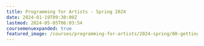 ```yaml
---
title: Programming for Artists - Spring 2024
date: 2024-01-19T09:30:00Z
lastmod: 2024-05-05T06:03:54
coursemenuexpanded: true
featured_image: /courses/programming-for-artists/2024-spring/00-getting-started/2024-programming-for-artists-course-image.jpg
---
```

